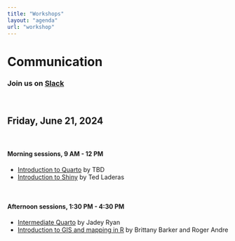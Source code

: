 ```yaml
---
title: "Workshops"
layout: "agenda"
url: "workshop"
---
```




<style>
td {vertical-align:top;}
.agenda {
border-width:2px;
border-style:solid;
border-color:black;
border-collapse: collapse;
width:60%;
}

th, td {
  padding: 10px;
}

.agenda td {
border-width:1px;
border-style:solid;
border-color:black;
}

.agendaLink {color: blue; text-decoration: none;}
.agendaLink:hover {text-decoration: underline;}
.agendaLink:active {color: black;}
.agendaLink:visited {color: purple;}

.timecontainer {width:20%;}
.trainingcontainer {width:20%;}
.descriptioncontainer {width:60%px;}

</style>


<h1>Communication</h1>
  <h3>Join us on <a href="bit.ly/CascadiaRSlack2" target="blank_">Slack</a></h3>
  <br>

## Friday, June 21, 2024
<br>

#### Morning sessions, 9 AM - 12 PM

* <a href="/2024/workshop/quarto1">Introduction to Quarto</a> by TBD
* <a href="/2024/workshop/shiny">Introduction to Shiny</a> by Ted Laderas


<br>

#### Afternoon sessions, 1:30 PM - 4:30 PM

* <a href="/2024/workshop/quarto2">Intermediate Quarto</a> by Jadey Ryan
* <a href="/2024/workshop/gis">Introduction to GIS and mapping in R</a> by Brittany Barker and Roger Andre


<br><br><br>

